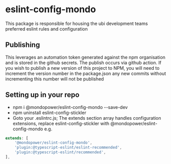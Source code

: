 # eslint-config-mondo
This package is responsible for housing the ubi development teams preferred eslint rules and configuration

## Publishing
This leverages an automation token generated against the npm organisation and is stored in the github secrets. The publish occurs via github action. If you wish to publish a new version of this project to NPM, you will need to increment the version number in the package.json any new commits without incrementing this number will not be published

## Setting up in your repo

- npm i @mondopower/eslint-config-mondo --save-dev
- npm uninstall eslint-config-stickler
- Goto your .eslintrc.js; The extends section array handles configuration extensions, replace eslint-config-stickler with @mondopower/eslint-config-mondo e.g.

```javascript
extends: [
    '@mondopower/eslint-config-mondo',
    'plugin:@typescript-eslint/eslint-recommended',
    'plugin:@typescript-eslint/recommended',
],
```
